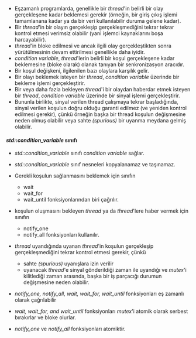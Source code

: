 + Eşzamanlı programlarda, genellikle bir _thread_'in belirli bir olay gerçekleşene kadar beklemesi gerekir (örneğin, bir giriş çıkış işlemi tamamlanana kadar ya da bir veri kullanılabilir duruma gelene kadar).
+ Bir _thread_'in bir olayın gerçekleşip gerçekleşmediğini tekrar tekrar kontrol etmesi verimsiz olabilir (yani işlemci kaynaklarını boşa harcayabilir).
+ _thread_'in bloke edilmesi ve ancak ilgili olay gerçekleştikten sonra yürütülmesinin devam ettirilmesi genellikle daha iyidir.
+ _condition variable_, _thread_'lerin belirli bir koşul gerçekleşene kadar beklemesine (bloke olarak) olanak tanıyan bir senkronizasyon aracıdır.
+ Bir koşul değişkeni, ilgilenilen bazı olaylara karşılık gelir.
+ Bir olayı beklemek isteyen bir _thread_, _condition variable_ üzerinde bir bekleme işlemi gerçekleştirir.
+ Bir veya daha fazla bekleyen _thread_'i bir olaydan haberdar etmek isteyen bir _thread_, _condition variable_ üzerinde bir sinyal işlemi gerçekleştirir.
+ Bununla birlikte, sinyal verilen thread çalışmaya tekrar başladığında, sinyal verilen koşulun doğru olduğu garanti edilmez (ve yeniden kontrol edilmesi gerekir), çünkü örneğin başka bir thread koşulun değişmesine neden olmuş olabilir veya sahte _(spurious)_ bir uyanma meydana gelmiş olabilir.

#### _std::condition_variable_ sınıfı
+ _std::condition_variable_ sınıfı _condition variable_ sağlar.
+ _std::condition_variable_ sınıf nesneleri kopyalanamaz ve taşınamaz.
+ Gerekli koşulun sağlanmasını beklemek için sınıfın
  - wait
  - wait_for
  - wait_until 
fonksiyonlarından biri çağrılır.

+ koşulun oluşmasını bekleyen _thread_ ya da _thread_'lere haber vermek için sınıfın
  - notify_one
  - notify_all 
fonksiyonları kullanılır.

+ _thread_ uyandığında uyanan _thread_'in koşulun gerçekleşip gerçekleşmediğini tekrar kontrol etmesi gerekir, çünkü
  - sahte _(spurious)_ uyanışlara izin verilir
  - uyanacak _thread_'e sinyal gönderildiği zaman ile uyandığı ve _mutex_'i kilitlediği zaman arasında, başka bir iş parçacığı durumun değişmesine neden olabilir.
+ _notify_one, notify_all, wait, wait_for, wait_until_ fonksiyonları eş zamanlı olarak çağrılabilir
+ _wait, wait_for, and wait_until_ fonksiyonları _mutex_'i atomik olarak serbest bırakırlar ve bloke olurlar.
+ _notify_one_ ve _notify_all_ fonksiyonları atomiktir.

